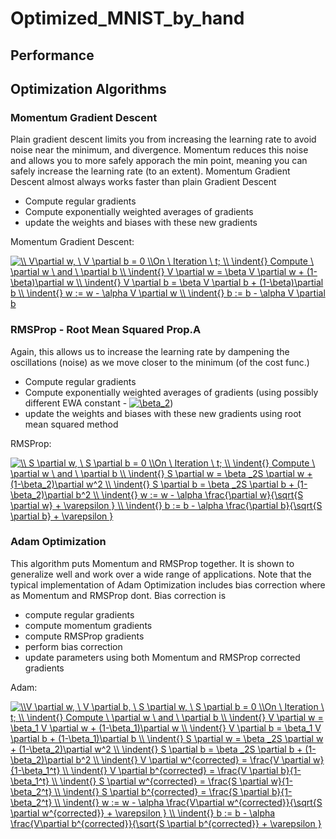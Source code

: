 # Optimized_MNIST_by_hand

## Performance

## Optimization Algorithms

### Momentum Gradient Descent

Plain gradient descent limits you from increasing the learning rate to avoid noise near the minimum, and divergence. Momentum reduces this noise and allows you to more safely apporach the min point, meaning you can safely increase the learning rate (to an extent). Momentum Gradient Descent almost always works faster than plain Gradient Descent

- Compute regular gradients
- Compute exponentially weighted averages of gradients
- update the weights and biases with these new gradients

Momentum Gradient Descent:

<a href="https://www.codecogs.com/eqnedit.php?latex=\\&space;V\partial&space;w,&space;\&space;V&space;\partial&space;b&space;=&space;0&space;\\On&space;\&space;Iteration&space;\&space;t;&space;\\&space;\indent{}&space;Compute&space;\&space;\partial&space;w&space;\&space;and&space;\&space;\partial&space;b&space;\\&space;\indent{}&space;V&space;\partial&space;w&space;=&space;\beta&space;V&space;\partial&space;w&space;&plus;&space;(1-\beta)\partial&space;w&space;\\&space;\indent{}&space;V&space;\partial&space;b&space;=&space;\beta&space;V&space;\partial&space;b&space;&plus;&space;(1-\beta)\partial&space;b&space;\\&space;\indent{}&space;w&space;:=&space;w&space;-&space;\alpha&space;V&space;\partial&space;w&space;\\&space;\indent{}&space;b&space;:=&space;b&space;-&space;\alpha&space;V&space;\partial&space;b" target="_blank"><img src="https://latex.codecogs.com/gif.latex?\\&space;V\partial&space;w,&space;\&space;V&space;\partial&space;b&space;=&space;0&space;\\On&space;\&space;Iteration&space;\&space;t;&space;\\&space;\indent{}&space;Compute&space;\&space;\partial&space;w&space;\&space;and&space;\&space;\partial&space;b&space;\\&space;\indent{}&space;V&space;\partial&space;w&space;=&space;\beta&space;V&space;\partial&space;w&space;&plus;&space;(1-\beta)\partial&space;w&space;\\&space;\indent{}&space;V&space;\partial&space;b&space;=&space;\beta&space;V&space;\partial&space;b&space;&plus;&space;(1-\beta)\partial&space;b&space;\\&space;\indent{}&space;w&space;:=&space;w&space;-&space;\alpha&space;V&space;\partial&space;w&space;\\&space;\indent{}&space;b&space;:=&space;b&space;-&space;\alpha&space;V&space;\partial&space;b" title="\\ V\partial w, \ V \partial b = 0 \\On \ Iteration \ t; \\ \indent{} Compute \ \partial w \ and \ \partial b \\ \indent{} V \partial w = \beta V \partial w + (1-\beta)\partial w \\ \indent{} V \partial b = \beta V \partial b + (1-\beta)\partial b \\ \indent{} w := w - \alpha V \partial w \\ \indent{} b := b - \alpha V \partial b" /></a>

### RMSProp - Root Mean Squared Prop.A
Again, this allows us to increase the learning rate by dampening the oscillations (noise) as we move closer to the minimum (of the cost func.)

- Compute regular gradients
- Compute exponentially weighted averages of gradients (using possibly different EWA constant - <a href="https://www.codecogs.com/eqnedit.php?latex=\beta_2" target="_blank"><img src="https://latex.codecogs.com/gif.latex?\beta_2" title="\beta_2" /></a>)
- update the weights and biases with these new gradients using root mean squared method

RMSProp:

<a href="https://www.codecogs.com/eqnedit.php?latex=\\&space;S&space;\partial&space;w,&space;\&space;S&space;\partial&space;b&space;=&space;0&space;\\On&space;\&space;Iteration&space;\&space;t;&space;\\&space;\indent{}&space;Compute&space;\&space;\partial&space;w&space;\&space;and&space;\&space;\partial&space;b&space;\\&space;\indent{}&space;S&space;\partial&space;w&space;=&space;\beta&space;_2S&space;\partial&space;w&space;&plus;&space;(1-\beta_2)\partial&space;w^2&space;\\&space;\indent{}&space;S&space;\partial&space;b&space;=&space;\beta&space;_2S&space;\partial&space;b&space;&plus;&space;(1-\beta_2)\partial&space;b^2&space;\\&space;\indent{}&space;w&space;:=&space;w&space;-&space;\alpha&space;\frac{\partial&space;w}{\sqrt{S&space;\partial&space;w}&space;&plus;&space;\varepsilon&space;}&space;\\&space;\indent{}&space;b&space;:=&space;b&space;-&space;\alpha&space;\frac{\partial&space;b}{\sqrt{S&space;\partial&space;b}&space;&plus;&space;\varepsilon&space;}" target="_blank"><img src="https://latex.codecogs.com/gif.latex?\\&space;S&space;\partial&space;w,&space;\&space;S&space;\partial&space;b&space;=&space;0&space;\\On&space;\&space;Iteration&space;\&space;t;&space;\\&space;\indent{}&space;Compute&space;\&space;\partial&space;w&space;\&space;and&space;\&space;\partial&space;b&space;\\&space;\indent{}&space;S&space;\partial&space;w&space;=&space;\beta&space;_2S&space;\partial&space;w&space;&plus;&space;(1-\beta_2)\partial&space;w^2&space;\\&space;\indent{}&space;S&space;\partial&space;b&space;=&space;\beta&space;_2S&space;\partial&space;b&space;&plus;&space;(1-\beta_2)\partial&space;b^2&space;\\&space;\indent{}&space;w&space;:=&space;w&space;-&space;\alpha&space;\frac{\partial&space;w}{\sqrt{S&space;\partial&space;w}&space;&plus;&space;\varepsilon&space;}&space;\\&space;\indent{}&space;b&space;:=&space;b&space;-&space;\alpha&space;\frac{\partial&space;b}{\sqrt{S&space;\partial&space;b}&space;&plus;&space;\varepsilon&space;}" title="\\ S \partial w, \ S \partial b = 0 \\On \ Iteration \ t; \\ \indent{} Compute \ \partial w \ and \ \partial b \\ \indent{} S \partial w = \beta _2S \partial w + (1-\beta_2)\partial w^2 \\ \indent{} S \partial b = \beta _2S \partial b + (1-\beta_2)\partial b^2 \\ \indent{} w := w - \alpha \frac{\partial w}{\sqrt{S \partial w} + \varepsilon } \\ \indent{} b := b - \alpha \frac{\partial b}{\sqrt{S \partial b} + \varepsilon }" /></a>

### Adam Optimization
This algorithm puts Momentum and RMSProp together. It is shown to generalize well and work over a wide range of applications. Note that the typical implementation of Adam Optimization includes bias correction where as Momentum and RMSProp dont. Bias correction is

- compute regular gradients
- compute momentum gradients
- compute RMSProp gradients
- perform bias correction
- update parameters using both Momentum and RMSProp corrected gradients

Adam:

<a href="https://www.codecogs.com/eqnedit.php?latex=\\V&space;\partial&space;w,&space;\&space;V&space;\partial&space;b,&space;\&space;S&space;\partial&space;w,&space;\&space;S&space;\partial&space;b&space;=&space;0&space;\\On&space;\&space;Iteration&space;\&space;t;&space;\\&space;\indent{}&space;Compute&space;\&space;\partial&space;w&space;\&space;and&space;\&space;\partial&space;b&space;\\&space;\indent{}&space;V&space;\partial&space;w&space;=&space;\beta_1&space;V&space;\partial&space;w&space;&plus;&space;(1-\beta_1)\partial&space;w&space;\\&space;\indent{}&space;V&space;\partial&space;b&space;=&space;\beta_1&space;V&space;\partial&space;b&space;&plus;&space;(1-\beta_1)\partial&space;b&space;\\&space;\indent{}&space;S&space;\partial&space;w&space;=&space;\beta&space;_2S&space;\partial&space;w&space;&plus;&space;(1-\beta_2)\partial&space;w^2&space;\\&space;\indent{}&space;S&space;\partial&space;b&space;=&space;\beta&space;_2S&space;\partial&space;b&space;&plus;&space;(1-\beta_2)\partial&space;b^2&space;\\&space;\indent{}&space;V&space;\partial&space;w^{corrected}&space;=&space;\frac{V&space;\partial&space;w}{1-\beta_1^t}&space;\\&space;\indent{}&space;V&space;\partial&space;b^{corrected}&space;=&space;\frac{V&space;\partial&space;b}{1-\beta_1^t}&space;\\&space;\indent{}&space;S&space;\partial&space;w^{corrected}&space;=&space;\frac{S&space;\partial&space;w}{1-\beta_2^t}&space;\\&space;\indent{}&space;S&space;\partial&space;b^{corrected}&space;=&space;\frac{S&space;\partial&space;b}{1-\beta_2^t}&space;\\&space;\indent{}&space;w&space;:=&space;w&space;-&space;\alpha&space;\frac{V\partial&space;w^{corrected}}{\sqrt{S&space;\partial&space;w^{corrected}}&space;&plus;&space;\varepsilon&space;}&space;\\&space;\indent{}&space;b&space;:=&space;b&space;-&space;\alpha&space;\frac{V\partial&space;b^{corrected}}{\sqrt{S&space;\partial&space;b^{corrected}}&space;&plus;&space;\varepsilon&space;}" target="_blank"><img src="https://latex.codecogs.com/gif.latex?\\V&space;\partial&space;w,&space;\&space;V&space;\partial&space;b,&space;\&space;S&space;\partial&space;w,&space;\&space;S&space;\partial&space;b&space;=&space;0&space;\\On&space;\&space;Iteration&space;\&space;t;&space;\\&space;\indent{}&space;Compute&space;\&space;\partial&space;w&space;\&space;and&space;\&space;\partial&space;b&space;\\&space;\indent{}&space;V&space;\partial&space;w&space;=&space;\beta_1&space;V&space;\partial&space;w&space;&plus;&space;(1-\beta_1)\partial&space;w&space;\\&space;\indent{}&space;V&space;\partial&space;b&space;=&space;\beta_1&space;V&space;\partial&space;b&space;&plus;&space;(1-\beta_1)\partial&space;b&space;\\&space;\indent{}&space;S&space;\partial&space;w&space;=&space;\beta&space;_2S&space;\partial&space;w&space;&plus;&space;(1-\beta_2)\partial&space;w^2&space;\\&space;\indent{}&space;S&space;\partial&space;b&space;=&space;\beta&space;_2S&space;\partial&space;b&space;&plus;&space;(1-\beta_2)\partial&space;b^2&space;\\&space;\indent{}&space;V&space;\partial&space;w^{corrected}&space;=&space;\frac{V&space;\partial&space;w}{1-\beta_1^t}&space;\\&space;\indent{}&space;V&space;\partial&space;b^{corrected}&space;=&space;\frac{V&space;\partial&space;b}{1-\beta_1^t}&space;\\&space;\indent{}&space;S&space;\partial&space;w^{corrected}&space;=&space;\frac{S&space;\partial&space;w}{1-\beta_2^t}&space;\\&space;\indent{}&space;S&space;\partial&space;b^{corrected}&space;=&space;\frac{S&space;\partial&space;b}{1-\beta_2^t}&space;\\&space;\indent{}&space;w&space;:=&space;w&space;-&space;\alpha&space;\frac{V\partial&space;w^{corrected}}{\sqrt{S&space;\partial&space;w^{corrected}}&space;&plus;&space;\varepsilon&space;}&space;\\&space;\indent{}&space;b&space;:=&space;b&space;-&space;\alpha&space;\frac{V\partial&space;b^{corrected}}{\sqrt{S&space;\partial&space;b^{corrected}}&space;&plus;&space;\varepsilon&space;}" title="\\V \partial w, \ V \partial b, \ S \partial w, \ S \partial b = 0 \\On \ Iteration \ t; \\ \indent{} Compute \ \partial w \ and \ \partial b \\ \indent{} V \partial w = \beta_1 V \partial w + (1-\beta_1)\partial w \\ \indent{} V \partial b = \beta_1 V \partial b + (1-\beta_1)\partial b \\ \indent{} S \partial w = \beta _2S \partial w + (1-\beta_2)\partial w^2 \\ \indent{} S \partial b = \beta _2S \partial b + (1-\beta_2)\partial b^2 \\ \indent{} V \partial w^{corrected} = \frac{V \partial w}{1-\beta_1^t} \\ \indent{} V \partial b^{corrected} = \frac{V \partial b}{1-\beta_1^t} \\ \indent{} S \partial w^{corrected} = \frac{S \partial w}{1-\beta_2^t} \\ \indent{} S \partial b^{corrected} = \frac{S \partial b}{1-\beta_2^t} \\ \indent{} w := w - \alpha \frac{V\partial w^{corrected}}{\sqrt{S \partial w^{corrected}} + \varepsilon } \\ \indent{} b := b - \alpha \frac{V\partial b^{corrected}}{\sqrt{S \partial b^{corrected}} + \varepsilon }" /></a>
